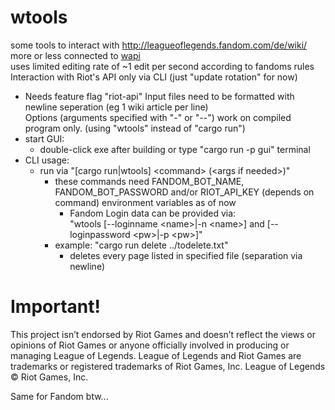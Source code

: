 # wtools
some tools to interact with http://leagueoflegends.fandom.com/de/wiki/  
more or less connected to [wapi](https://github.com/FabianLars/wapi)  
uses limited editing rate of ~1 edit per second according to fandoms rules  
Interaction with Riot's API only via CLI (just "update rotation" for now)  
* Needs feature flag "riot-api"
Input files need to be formatted with newline seperation (eg 1 wiki article per line)  
Options (arguments specified with "-" or "--") work on compiled program only. (using "wtools" instead of "cargo run")
* start GUI:
  * double-click exe after building or type "cargo run -p gui" terminal
* CLI usage:
  * run via "[cargo run|wtools] \<command\> (\<args if needed\>)" 
    * these commands need FANDOM_BOT_NAME, FANDOM_BOT_PASSWORD and/or RIOT_API_KEY (depends on command) environment variables as of now  
      * Fandom Login data can be provided via:  
        "wtools [--loginname \<name\>|-n \<name\>] and [--loginpassword \<pw\>|-p \<pw\>]"
    * example: "cargo run delete ../todelete.txt"
      * deletes every page listed in specified file (separation via newline)
  
  
  
# Important!
This project isn’t endorsed by Riot Games and doesn’t reflect the views or opinions of Riot Games
or anyone officially involved in producing or managing League of Legends. League of Legends and Riot Games are
trademarks or registered trademarks of Riot Games, Inc. League of Legends © Riot Games, Inc.  
  
Same for Fandom btw...
